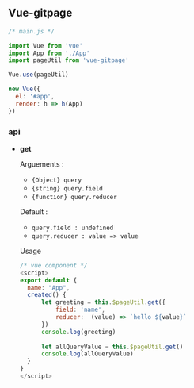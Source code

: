 ## Vue-gitpage

``` javascript
/* main.js */

import Vue from 'vue'
import App from './App'
import pageUtil from 'vue-gitpage'

Vue.use(pageUtil)

new Vue({
  el: '#app',
  render: h => h(App)
})
```

### api

- **get**

  Arguements :

  - `{Object} query`
  - `{string} query.field`
  - `{function} query.reducer` 

  Default : 

  - `query.field : undefined`
  - `query.reducer : value => value`

  Usage

  ``` javascript
  /* vue component */
  <script>
  export default {
    name: "App",
    created() {
        let greeting = this.$pageUtil.get({
            field: 'name', 
            reducer:  (value) => `hello ${value}`
        })
        console.log(greeting)
        
        let allQueryValue = this.$pageUtil.get()
        console.log(allQueryValue)
    }
  }
  </script>
  ```